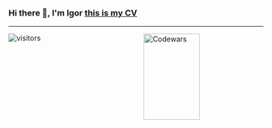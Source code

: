 ### Hi there 👋, I'm Igor <a href="https://defleppard333.github.io/">this is my CV</a>
__________________


<img height="170em" width="47%" align="right" alt="Codewars" src="https://github-readme-codewars-stats.herokuapp.com/api/?username=defleppard333&card&colormode=bright_mode" />


![visitors](https://visitor-badge.glitch.me/badge?page_id=defleppard33.defleppard333&left_color=green&right_color=red)



